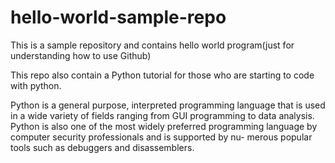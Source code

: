 # hello-world-sample-repo

This is a sample repository and contains hello world program(just for understanding how to use Github)

This repo also contain a Python tutorial for those who are starting to code with python.


Python is a general purpose, interpreted programming language that is used in a wide variety
of fields ranging from GUI programming to data analysis. Python is also one of the most widely
preferred programming language by computer security professionals and is supported by nu-
merous popular tools such as debuggers and disassemblers.

